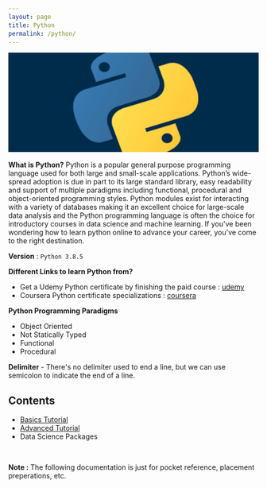 ```yaml
---
layout: page
title: Python
permalink: /python/
---
```

<img src="/images/python.png" width="720" height="200">

__What is Python?__ Python is a popular general purpose programming language used for both large and small-scale applications. Python’s wide-spread adoption is due in part to its large standard library, easy readability and support of multiple paradigms including functional, procedural and object-oriented programming styles. Python modules exist for interacting with a variety of databases making it an excellent choice for large-scale data analysis and the Python programming language is often the choice for introductory courses in data science and machine learning. If you've been wondering how to learn python online to advance your career, you've come to the right destination.

__Version__ : `Python 3.8.5`

__Different Links to learn Python from?__
* Get a Udemy Python certificate by finishing the paid course : [udemy](https://www.udemy.com/course/python-the-complete-python-developer-course/)
* Coursera Python certificate specializations : [coursera](https://www.coursera.org/search?query=python&index=prod_all_products_term_optimization&entityTypeDescription=Specializations&allLanguages=English&productDifficultyLevel=Beginner)

__Python Programming Paradigms__
* Object Oriented
* Not Statically Typed
* Functional
* Procedural

__Delimiter__ - There's no delimiter used to end a line, but we can use semicolon to indicate the end of a line.

## Contents
* [Basics Tutorial](/python/basics)
* [Advanced Tutorial](/python/advanced)
* Data Science Packages

<br>

<b>Note :</b> The following documentation is just for pocket reference, placement preperations, etc.